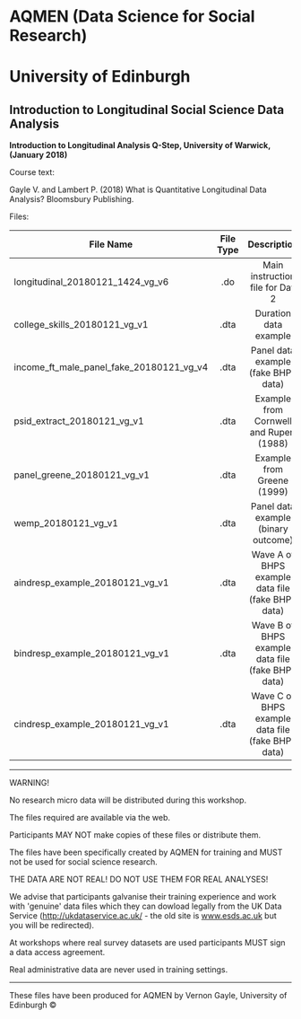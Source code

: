 # AQMEN (Data Science for Social Research)
# University of Edinburgh

## Introduction to Longitudinal Social Science Data Analysis

**Introduction to Longitudinal Analysis Q-Step, University of Warwick, (January 2018)**

Course text:

Gayle V. and Lambert P. (2018) What is Quantitative Longitudinal Data Analysis?
                               Bloomsbury Publishing.
                               
Files:

| File Name      | File Type          | Description
| -------------------------------------|:-------------:|:-------------:|
| longitudinal_20180121_1424_vg_v6     | .do | Main instruction file for Day 2|
| college_skills_20180121_vg_v1 |.dta | Duration data example |
| income_ft_male_panel_fake_20180121_vg_v4 | .dta | Panel data example (fake BHPS data) |
| psid_extract_20180121_vg_v1 | .dta | Example from Cornwell and Rupert (1988) |
| panel_greene_20180121_vg_v1 | .dta | Example from Greene (1999) |
| wemp_20180121_vg_v1 | .dta | Panel data example (binary outcome) |
| aindresp_example_20180121_vg_v1 | .dta | Wave A of BHPS example data file (fake BHPS data) |
| bindresp_example_20180121_vg_v1 | .dta | Wave B of BHPS example data file (fake BHPS data) |
| cindresp_example_20180121_vg_v1 | .dta | Wave C of BHPS example data file (fake BHPS data) |


____

WARNING!

No research micro data will be distributed during this workshop.

The files required are available via the web.

Participants MAY NOT make copies of these files or distribute them.

The files have been specifically created by AQMEN for training 
and MUST not be used for social science research.

THE DATA ARE NOT REAL! DO NOT USE THEM FOR REAL ANALYSES!

We advise that participants galvanise their training experience and
work with 'genuine' data files which they can dowload legally from the 
UK Data Service (http://ukdataservice.ac.uk/ -
the old site is www.esds.ac.uk but you will be redirected).

At workshops where real survey datasets are used participants MUST sign 
a data access agreement.

Real administrative data are never used in training settings.

___



These files have been produced for AQMEN by Vernon Gayle, University of Edinburgh © 
